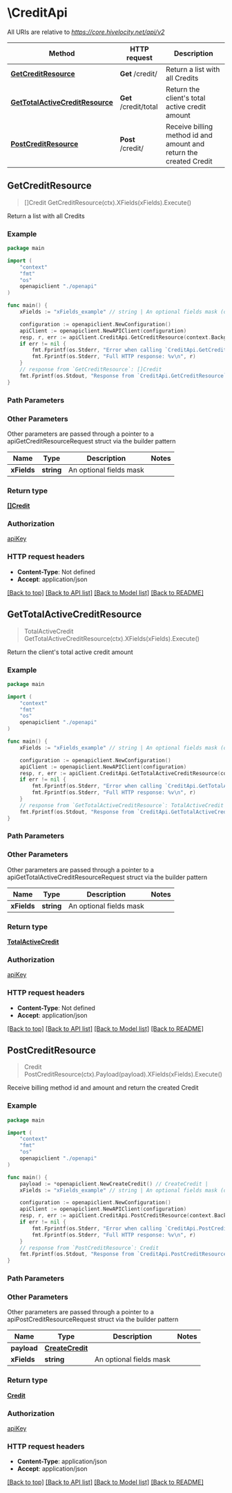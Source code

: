 # \CreditApi

All URIs are relative to *https://core.hivelocity.net/api/v2*

Method | HTTP request | Description
------------- | ------------- | -------------
[**GetCreditResource**](CreditApi.md#GetCreditResource) | **Get** /credit/ | Return a list with all Credits
[**GetTotalActiveCreditResource**](CreditApi.md#GetTotalActiveCreditResource) | **Get** /credit/total | Return the client&#39;s total active credit amount
[**PostCreditResource**](CreditApi.md#PostCreditResource) | **Post** /credit/ | Receive billing method id and amount and return the created Credit



## GetCreditResource

> []Credit GetCreditResource(ctx).XFields(xFields).Execute()

Return a list with all Credits

### Example

```go
package main

import (
    "context"
    "fmt"
    "os"
    openapiclient "./openapi"
)

func main() {
    xFields := "xFields_example" // string | An optional fields mask (optional)

    configuration := openapiclient.NewConfiguration()
    apiClient := openapiclient.NewAPIClient(configuration)
    resp, r, err := apiClient.CreditApi.GetCreditResource(context.Background()).XFields(xFields).Execute()
    if err != nil {
        fmt.Fprintf(os.Stderr, "Error when calling `CreditApi.GetCreditResource``: %v\n", err)
        fmt.Fprintf(os.Stderr, "Full HTTP response: %v\n", r)
    }
    // response from `GetCreditResource`: []Credit
    fmt.Fprintf(os.Stdout, "Response from `CreditApi.GetCreditResource`: %v\n", resp)
}
```

### Path Parameters



### Other Parameters

Other parameters are passed through a pointer to a apiGetCreditResourceRequest struct via the builder pattern


Name | Type | Description  | Notes
------------- | ------------- | ------------- | -------------
 **xFields** | **string** | An optional fields mask | 

### Return type

[**[]Credit**](Credit.md)

### Authorization

[apiKey](../README.md#apiKey)

### HTTP request headers

- **Content-Type**: Not defined
- **Accept**: application/json

[[Back to top]](#) [[Back to API list]](../README.md#documentation-for-api-endpoints)
[[Back to Model list]](../README.md#documentation-for-models)
[[Back to README]](../README.md)


## GetTotalActiveCreditResource

> TotalActiveCredit GetTotalActiveCreditResource(ctx).XFields(xFields).Execute()

Return the client's total active credit amount

### Example

```go
package main

import (
    "context"
    "fmt"
    "os"
    openapiclient "./openapi"
)

func main() {
    xFields := "xFields_example" // string | An optional fields mask (optional)

    configuration := openapiclient.NewConfiguration()
    apiClient := openapiclient.NewAPIClient(configuration)
    resp, r, err := apiClient.CreditApi.GetTotalActiveCreditResource(context.Background()).XFields(xFields).Execute()
    if err != nil {
        fmt.Fprintf(os.Stderr, "Error when calling `CreditApi.GetTotalActiveCreditResource``: %v\n", err)
        fmt.Fprintf(os.Stderr, "Full HTTP response: %v\n", r)
    }
    // response from `GetTotalActiveCreditResource`: TotalActiveCredit
    fmt.Fprintf(os.Stdout, "Response from `CreditApi.GetTotalActiveCreditResource`: %v\n", resp)
}
```

### Path Parameters



### Other Parameters

Other parameters are passed through a pointer to a apiGetTotalActiveCreditResourceRequest struct via the builder pattern


Name | Type | Description  | Notes
------------- | ------------- | ------------- | -------------
 **xFields** | **string** | An optional fields mask | 

### Return type

[**TotalActiveCredit**](TotalActiveCredit.md)

### Authorization

[apiKey](../README.md#apiKey)

### HTTP request headers

- **Content-Type**: Not defined
- **Accept**: application/json

[[Back to top]](#) [[Back to API list]](../README.md#documentation-for-api-endpoints)
[[Back to Model list]](../README.md#documentation-for-models)
[[Back to README]](../README.md)


## PostCreditResource

> Credit PostCreditResource(ctx).Payload(payload).XFields(xFields).Execute()

Receive billing method id and amount and return the created Credit

### Example

```go
package main

import (
    "context"
    "fmt"
    "os"
    openapiclient "./openapi"
)

func main() {
    payload := *openapiclient.NewCreateCredit() // CreateCredit | 
    xFields := "xFields_example" // string | An optional fields mask (optional)

    configuration := openapiclient.NewConfiguration()
    apiClient := openapiclient.NewAPIClient(configuration)
    resp, r, err := apiClient.CreditApi.PostCreditResource(context.Background()).Payload(payload).XFields(xFields).Execute()
    if err != nil {
        fmt.Fprintf(os.Stderr, "Error when calling `CreditApi.PostCreditResource``: %v\n", err)
        fmt.Fprintf(os.Stderr, "Full HTTP response: %v\n", r)
    }
    // response from `PostCreditResource`: Credit
    fmt.Fprintf(os.Stdout, "Response from `CreditApi.PostCreditResource`: %v\n", resp)
}
```

### Path Parameters



### Other Parameters

Other parameters are passed through a pointer to a apiPostCreditResourceRequest struct via the builder pattern


Name | Type | Description  | Notes
------------- | ------------- | ------------- | -------------
 **payload** | [**CreateCredit**](CreateCredit.md) |  | 
 **xFields** | **string** | An optional fields mask | 

### Return type

[**Credit**](Credit.md)

### Authorization

[apiKey](../README.md#apiKey)

### HTTP request headers

- **Content-Type**: application/json
- **Accept**: application/json

[[Back to top]](#) [[Back to API list]](../README.md#documentation-for-api-endpoints)
[[Back to Model list]](../README.md#documentation-for-models)
[[Back to README]](../README.md)

